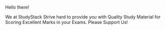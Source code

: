Hello there!

We at StudyStack Strive hard to provide you with Quality Study Material for Scoring Excellent Marks in your Exams.
Please Support Us!
